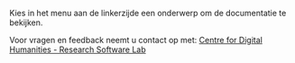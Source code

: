 Kies in het menu aan de linkerzijde een onderwerp om de documentatie te bekijken.

Voor vragen en feedback neemt u contact op met: [Centre for Digital Humanities - Research Software Lab](mailto:dh.developers@uu.nl?subject=[SASTA]%20Feedback)
